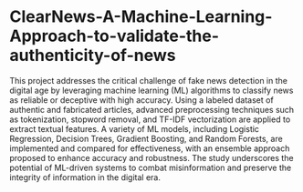 # ClearNews-A-Machine-Learning-Approach-to-validate-the-authenticity-of-news
This project addresses the critical challenge of fake news detection in the digital age by leveraging machine learning (ML) algorithms to classify news as reliable or deceptive with high accuracy.
Using a labeled dataset of authentic and fabricated articles, advanced preprocessing techniques such as tokenization, stopword removal, and TF-IDF vectorization are applied to extract textual features. A variety of ML models, including Logistic Regression, Decision Trees,
Gradient Boosting, and Random Forests, are implemented and compared for effectiveness, with an ensemble approach proposed to enhance accuracy and robustness. The study underscores the potential of ML-driven systems to combat misinformation and preserve the integrity of information in the digital era.
